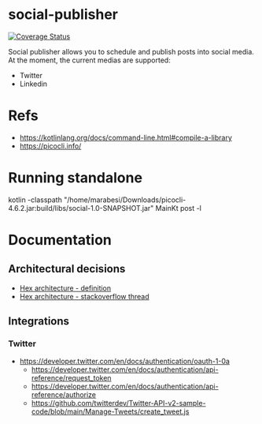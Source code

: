 # social-publisher

[![Coverage Status](https://coveralls.io/repos/github/marabesi/social-publisher/badge.svg?branch=main)](https://coveralls.io/github/marabesi/social-publisher?branch=main)

Social publisher allows you to schedule and publish posts into social
media. At the moment, the current medias are supported:

- Twitter
- Linkedin

# Refs

- https://kotlinlang.org/docs/command-line.html#compile-a-library
- https://picocli.info/

# Running standalone

kotlin -classpath "/home/marabesi/Downloads/picocli-4.6.2.jar:build/libs/social-1.0-SNAPSHOT.jar" MainKt post -l

# Documentation

## Architectural decisions

- [Hex architecture - definition](https://marabesi.com/architecture/2022/04/13/hexagonal-architecture)
- [Hex architecture - stackoverflow thread](https://stackoverflow.com/a/14659492/2258921)

## Integrations
### Twitter

- https://developer.twitter.com/en/docs/authentication/oauth-1-0a
  - https://developer.twitter.com/en/docs/authentication/api-reference/request_token
  - https://developer.twitter.com/en/docs/authentication/api-reference/authorize
  - https://github.com/twitterdev/Twitter-API-v2-sample-code/blob/main/Manage-Tweets/create_tweet.js